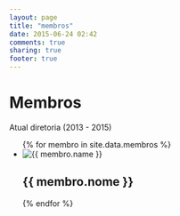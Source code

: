 ```yaml
---
layout: page
title: "membros"
date: 2015-06-24 02:42
comments: true
sharing: true
footer: true
---
```


# Membros

Atual diretoria (2013 - 2015)

<ul class="membros">
  {% for membro in site.data.membros %}
    <li class="membro">
    	<img src="{{ membro.email | to_gravatar }}" alt="{{ membro.name }}" class="thumbnail" />
    	<h2 class="nome">{{ membro.nome }}</h2>
    	<!-- <p>#{{ membro.cadeira }}</p>
    	<p>#{{ membro.ocupacao }}</p>
    	<p>#{{ membro.twitter }}</p>
    	<p>#{{ membro.email }}</p> -->
    </li>
  {% endfor %}
</ul>

